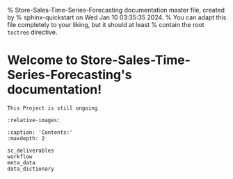 % Store-Sales-Time-Series-Forecasting documentation master file, created by
% sphinx-quickstart on Wed Jan 10 03:35:35 2024.
% You can adapt this file completely to your liking, but it should at least
% contain the root `toctree` directive.

# Welcome to Store-Sales-Time-Series-Forecasting's documentation!

```{warning}
This Project is still ongoing
```

```{include} ../../README.md
:relative-images:
```

```{toctree}
:caption: 'Contents:'
:maxdepth: 2

sc_deliverables
workflow
meta_data
data_dictionary
```


